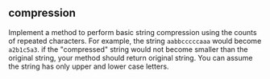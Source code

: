 ## compression

Implement a method to perform basic string compression using the counts of repeated characters. For example, the string `aabbcccccaaa` would become `a2b1c5a3`. if the "compressed" string would not become smaller than the original string, your method should return original string. You can assume the string has only upper and lower case letters.
